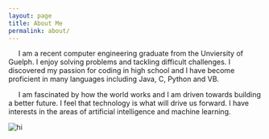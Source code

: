```yaml
---
layout: page
title: About Me
permalink: about/
---
```


  &nbsp;&nbsp;&nbsp;&nbsp; I am a recent computer engineering graduate from the Unviersity of Guelph. I enjoy solving problems and tackling difficult challenges. I discovered my passion for coding in high school and I have become proficient in many languages including Java, C, Python and VB.
  
 &nbsp;&nbsp;&nbsp;&nbsp; I am fascinated by how the world works and I am driven towards building a better future. I feel that technology is what will drive us forward. I have interests in the areas of artificial intelligence and machine learning.
 
 <img src="assets/images/cool.png" alt="hi" class="inline"/>

